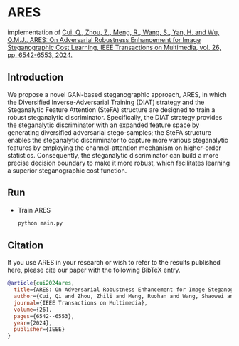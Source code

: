 # ARES
implementation of [Cui, Q., Zhou, Z., Meng, R., Wang, S., Yan, H. and Wu, Q.M.J., ARES: On Adversarial Robustness Enhancement for Image Steganographic Cost Learning. IEEE Transactions on Multimedia, vol. 26, pp. 6542-6553, 2024.](https://ieeexplore.ieee.org/abstract/document/10398515/)

## Introduction
We propose a novel GAN-based steganographic approach, ARES, in which the Diversified Inverse-Adversarial Training (DIAT) strategy and the Steganalytic Feature Attention (SteFA) structure are designed to train a robust steganalytic discriminator. 
Specifically, the DIAT strategy provides the steganalytic discriminator with an expanded feature space by generating diversified adversarial stego-samples; the SteFA structure enables the steganalytic discriminator to capture more various steganalytic features by employing the channel-attention mechanism on higher-order statistics. Consequently, the steganalytic discriminator can build a more precise decision boundary to make it more robust, which facilitates learning a superior steganographic cost function. 

## Run 

- Train ARES
  ```sh
  python main.py 
  ```

## Citation

If you use ARES in your research or wish to refer to the results published here, please cite our paper with the following BibTeX entry.

```BibTeX
@article{cui2024ares,
  title={ARES: On Adversarial Robustness Enhancement for Image Steganographic Cost Learning},
  author={Cui, Qi and Zhou, Zhili and Meng, Ruohan and Wang, Shaowei and Yan, Hongyang and Wu, QM Jonathan},
  journal={IEEE Transactions on Multimedia},
  volume={26},
  pages={6542--6553},
  year={2024},
  publisher={IEEE}
}
```
